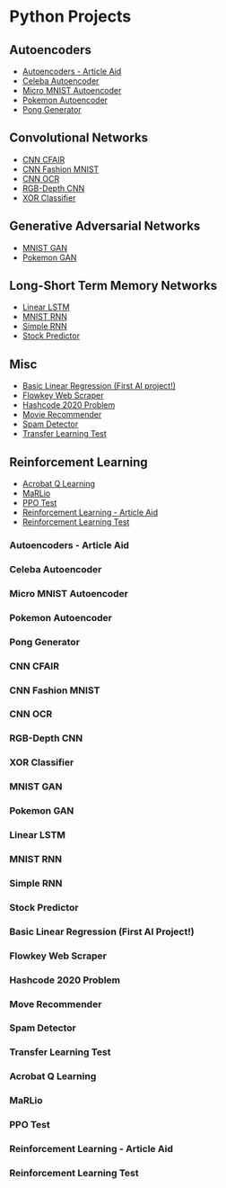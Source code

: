 # Python Projects
## Autoencoders
- [Autoencoders - Article Aid]()
- [Celeba Autoencoder]()
- [Micro MNIST Autoencoder]()
- [Pokemon Autoencoder]()
- [Pong Generator]()
## Convolutional Networks
- [CNN CFAIR]()
- [CNN Fashion MNIST]()
- [CNN OCR]()
- [RGB-Depth CNN]()
- [XOR Classifier]()
## Generative Adversarial Networks
- [MNIST GAN]()
- [Pokemon GAN]()
## Long-Short Term Memory Networks
- [Linear LSTM]()
- [MNIST RNN]()
- [Simple RNN]()
- [Stock Predictor]()
## Misc
- [Basic Linear Regression (First AI project!)]()
- [Flowkey Web Scraper]()
- [Hashcode 2020 Problem]()
- [Movie Recommender]()
- [Spam Detector]()
- [Transfer Learning Test]()
## Reinforcement Learning
- [Acrobat Q Learning]()
- [MaRLio]()
- [PPO Test]()
- [Reinforcement Learning - Article Aid]()
- [Reinforcement Learning Test]()

### Autoencoders - Article Aid
### Celeba Autoencoder
### Micro MNIST Autoencoder
### Pokemon Autoencoder
### Pong Generator
### CNN CFAIR
### CNN Fashion MNIST
### CNN OCR
### RGB-Depth CNN
### XOR Classifier
### MNIST GAN
### Pokemon GAN
### Linear LSTM
### MNIST RNN
### Simple RNN
### Stock Predictor
### Basic Linear Regression (First AI Project!)
### Flowkey Web Scraper
### Hashcode 2020 Problem
### Move Recommender
### Spam Detector
### Transfer Learning Test
### Acrobat Q Learning
### MaRLio
### PPO Test
### Reinforcement Learning - Article Aid
### Reinforcement Learning Test